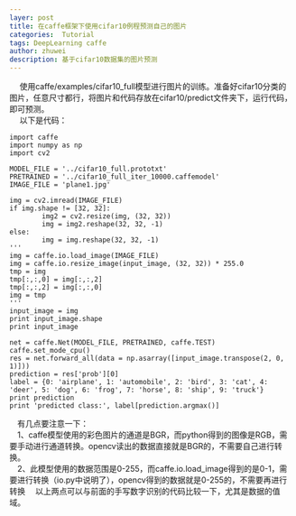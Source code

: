 ```yaml
---
layer: post
title: 在caffe框架下使用cifar10例程预测自己的图片
categories:  Tutorial
tags: DeepLearning caffe
author: zhuwei
description: 基于cifar10数据集的图片预测
---
```

&emsp; 使用caffe/examples/cifar10_full模型进行图片的训练。准备好cifar10分类的图片，任意尺寸都行，将图片和代码存放在cifar10/predict文件夹下，运行代码，即可预测。   
&emsp; 以下是代码：

	import caffe
	import numpy as np
	import cv2

	MODEL_FILE = '../cifar10_full.prototxt'
	PRETRAINED = '../cifar10_full_iter_10000.caffemodel'
	IMAGE_FILE = 'plane1.jpg'

	img = cv2.imread(IMAGE_FILE)
	if img.shape != [32, 32]:
			img2 = cv2.resize(img, (32, 32))
			img = img2.reshape(32, 32, -1)
	else:
			img = img.reshape(32, 32, -1)
	'''        
	img = caffe.io.load_image(IMAGE_FILE)
	img = caffe.io.resize_image(input_image, (32, 32)) * 255.0
	tmp = img
	tmp[:,:,0] = img[:,:,2]
	tmp[:,:,2] = img[:,:,0]
	img = tmp
	'''
	input_image = img
	print input_image.shape
	print input_image

	net = caffe.Net(MODEL_FILE, PRETRAINED, caffe.TEST)
	caffe.set_mode_cpu()
	res = net.forward_all(data = np.asarray([input_image.transpose(2, 0, 1)]))
	prediction = res['prob'][0]
	label = {0: 'airplane', 1: 'automobile', 2: 'bird', 3: 'cat', 4: 'deer', 5: 'dog', 6: 'frog', 7: 'horse', 8: 'ship', 9: 'truck'}
	print prediction
	print 'predicted class:', label[prediction.argmax()]

&emsp;有几点要注意一下：   
&emsp;1、caffe模型使用的彩色图片的通道是BGR，而python得到的图像是RGB，需要手动进行通道转换。opencv读出的数据直接就是BGR的，不需要自己进行转换。   
&emsp;2、此模型使用的数据范围是0-255，而caffe.io.load_image得到的是0-1，需要进行转换（io.py中说明了），opencv得到的数据就是0-255的，不需要再进行转换  &emsp;以上两点可以与前面的手写数字识别的代码比较一下，尤其是数据的值域。